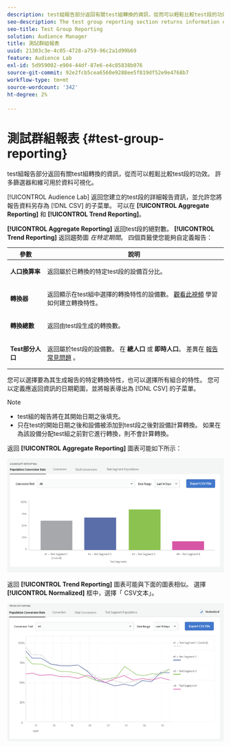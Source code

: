 ```yaml
---
description: test組報告部分返回有關test組轉換的資訊，從而可以輕鬆比較test段的功效。 許多篩選器和維可用於資料可視化。
seo-description: The test group reporting section returns information on test group conversions, allowing an easy comparison of test segment efficacy. Numerous filters and dimensions are available for data visualization.
seo-title: Test Group Reporting
solution: Audience Manager
title: 測試群組報表
uuid: 21303c3e-4c05-4728-a759-96c2a1d99b69
feature: Audience Lab
exl-id: 5d959002-e904-44df-87e6-e4c85838b076
source-git-commit: 92e2fcb5cea6560e9288ee5f819df52e9e4768b7
workflow-type: tm+mt
source-wordcount: '342'
ht-degree: 2%

---
```


# 測試群組報表 {#test-group-reporting}

test組報告部分返回有關test組轉換的資訊，從而可以輕鬆比較test段的功效。 許多篩選器和維可用於資料可視化。

[!UICONTROL Audience Lab] 返回您建立的test段的詳細報告資訊，並允許您將報告資料另存為 [!DNL CSV] 的子菜單。 可以在 **[!UICONTROL Aggregate Reporting]** 和 **[!UICONTROL Trend Reporting]**。

**[!UICONTROL Aggregate Reporting]** 返回test段的絕對數。 **[!UICONTROL Trend Reporting]** 返回趨勢圖 *在特定期間*。 四個頁籤使您能夠自定義報告：

<table id="table_446384AE9A36408A9C570CB7DB72C3D6"> 
 <thead> 
  <tr> 
   <th colname="col1" class="entry"> 參數 </th> 
   <th colname="col2" class="entry"> 說明 </th> 
  </tr> 
 </thead>
 <tbody> 
  <tr> 
   <td colname="col1"> <p> <b><span class="uicontrol"> 人口換算率</span></b> </p> </td> 
   <td colname="col2"> <p>返回屬於已轉換的特定test段的設備百分比。 </p> </td> 
  </tr> 
  <tr> 
   <td colname="col1"> <p> <b><span class="uicontrol"> 轉換器</span></b> </p> </td> 
   <td colname="col2"> <p>返回顯示在test組中選擇的轉換特性的設備數。 <a href="https://helpx.adobe.com/audience-manager/kt/using/creating-conversion-traits-feature-video-use.html" format="https" scope="external"> 觀看此視頻</a> 學習如何建立轉換特性。 </p> </td> 
  </tr> 
  <tr> 
   <td colname="col1"> <p> <b><span class="uicontrol"> 轉換總數</span></b> </p> </td> 
   <td colname="col2"> <p>返回由test段生成的轉換數。 </p> </td> 
  </tr> 
  <tr> 
   <td colname="col1"> <p> <b><span class="uicontrol"> Test部分人口</span></b> </p> </td> 
   <td colname="col2"> <p>返回屬於test段的設備數。 在 <b><span class="uicontrol"> 總人口</span></b> 或 <b><span class="uicontrol"> 即時人口</span></b>。 差異在 <a href="../../faq/faq-reporting.md"> 報告常見問題</a> 。 </p> </td>
  </tr>
 </tbody>
</table>

您可以選擇要為其生成報告的特定轉換特性，也可以選擇所有組合的特性。 您可以定義應返回資訊的日期範圍，並將報表導出為 [!DNL CSV] 的子菜單。

>[!NOTE]
>
>* test組的報告將在其開始日期之後填充。
>* 只在test的開始日期之後和設備被添加到test段之後對設備計算轉換。 如果在為該設備分配test組之前對它進行轉換，則不會計算轉換。


返回 **[!UICONTROL Aggregate Reporting]** 圖表可能如下所示：

![](assets/aggregate-reporting.PNG)

返回 **[!UICONTROL Trend Reporting]** 圖表可能與下面的圖表相似。 選擇 **[!UICONTROL Normalized]** 框中，選擇「 CSV文本」。

![](assets/trend-reporting.PNG)
